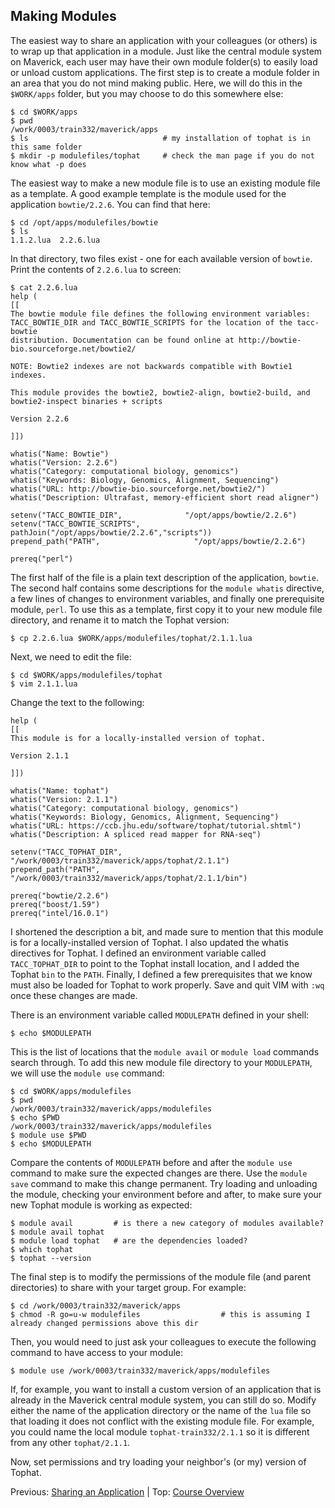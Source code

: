 ## Making Modules

The easiest way to share an application with your colleagues (or others) is to wrap up that application in a module. Just like the central module system on Maverick, each user may have their own module folder(s) to easily load or unload custom applications. The first step is to create a module folder in an area that you do not mind making public. Here, we will do this in the `$WORK/apps` folder, but you may choose to do this somewhere else:
```
$ cd $WORK/apps
$ pwd
/work/0003/train332/maverick/apps
$ ls                              # my installation of tophat is in this same folder
$ mkdir -p modulefiles/tophat     # check the man page if you do not know what -p does
```

The easiest way to make a new module file is to use an existing module file as a template. A good example template is the module used for the application `bowtie/2.2.6`. You can find that here:
```
$ cd /opt/apps/modulefiles/bowtie
$ ls
1.1.2.lua  2.2.6.lua
```

In that directory, two files exist - one for each available version of `bowtie`. Print the contents of `2.2.6.lua` to screen:
```
$ cat 2.2.6.lua
help (
[[
The bowtie module file defines the following environment variables:
TACC_BOWTIE_DIR and TACC_BOWTIE_SCRIPTS for the location of the tacc-bowtie
distribution. Documentation can be found online at http://bowtie-bio.sourceforge.net/bowtie2/

NOTE: Bowtie2 indexes are not backwards compatible with Bowtie1 indexes.

This module provides the bowtie2, bowtie2-align, bowtie2-build, and bowtie2-inspect binaries + scripts

Version 2.2.6

]])

whatis("Name: Bowtie")
whatis("Version: 2.2.6")
whatis("Category: computational biology, genomics")
whatis("Keywords: Biology, Genomics, Alignment, Sequencing")
whatis("URL: http://bowtie-bio.sourceforge.net/bowtie2/")
whatis("Description: Ultrafast, memory-efficient short read aligner")

setenv("TACC_BOWTIE_DIR",              "/opt/apps/bowtie/2.2.6")
setenv("TACC_BOWTIE_SCRIPTS", pathJoin("/opt/apps/bowtie/2.2.6","scripts"))
prepend_path("PATH",                     "/opt/apps/bowtie/2.2.6")

prereq("perl")
```

The first half of the file is a plain text description of the application, `bowtie`. The second half contains some descriptions for the `module whatis` directive, a few lines of changes to environment variables, and finally one prerequisite module, `perl`. To use this as a template, first copy it to your new module file directory, and rename it to match the Tophat version:
```
$ cp 2.2.6.lua $WORK/apps/modulefiles/tophat/2.1.1.lua
```

Next, we need to edit the file:
```
$ cd $WORK/apps/modulefiles/tophat
$ vim 2.1.1.lua
```

Change the text to the following:
```
help (
[[
This module is for a locally-installed version of tophat.

Version 2.1.1

]])

whatis("Name: tophat")
whatis("Version: 2.1.1")
whatis("Category: computational biology, genomics")
whatis("Keywords: Biology, Genomics, Alignment, Sequencing")
whatis("URL: https://ccb.jhu.edu/software/tophat/tutorial.shtml")
whatis("Description: A spliced read mapper for RNA-seq")

setenv("TACC_TOPHAT_DIR", "/work/0003/train332/maverick/apps/tophat/2.1.1")
prepend_path("PATH",      "/work/0003/train332/maverick/apps/tophat/2.1.1/bin")

prereq("bowtie/2.2.6")
prereq("boost/1.59")
prereq("intel/16.0.1")
```

I shortened the description a bit, and made sure to mention that this module is for a locally-installed version of Tophat. I also updated the whatis directives for Tophat. I defined an environment variable called `TACC_TOPHAT_DIR` to point to the Tophat install location, and I added the Tophat `bin` to the `PATH`. Finally, I defined a few prerequisites that we know must also be loaded for Tophat to work properly. Save and quit VIM with `:wq` once these changes are made.

There is an environment variable called `MODULEPATH` defined in your shell:
```
$ echo $MODULEPATH
```

This is the list of locations that the `module avail` or `module load` commands search through. To add this new module file directory to your `MODULEPATH`, we will use the `module use` command:
```
$ cd $WORK/apps/modulefiles
$ pwd
/work/0003/train332/maverick/apps/modulefiles
$ echo $PWD
/work/0003/train332/maverick/apps/modulefiles
$ module use $PWD
$ echo $MODULEPATH
```

Compare the contents of `MODULEPATH` before and after the `module use` command to make sure the expected changes are there. Use the `module save` command to make this change permanent. Try loading and unloading the module, checking your environment before and after, to make sure your new Tophat module is working as expected:
```
$ module avail         # is there a new category of modules available?
$ module avail tophat
$ module load tophat   # are the dependencies loaded?
$ which tophat
$ tophat --version
```

The final step is to modify the permissions of the module file (and parent directories) to share with your target group. For example:
```
$ cd /work/0003/train332/maverick/apps
$ chmod -R go=u-w modulefiles                  # this is assuming I already changed permissions above this dir
```

Then, you would need to just ask your colleagues to execute the following command to have access to your module:
```
$ module use /work/0003/train332/maverick/apps/modulefiles
```


If, for example, you want to install a custom version of an application that is already in the Maverick central module system, you can still do so. Modify either the name of the application directory or the name of the `lua` file so that loading it does not conflict with the existing module file. For example, you could name the local module `tophat-train332/2.1.1` so it is different from any other `tophat/2.1.1`.

Now, set permissions and try loading your neighbor's (or my) version of Tophat.




Previous: [Sharing an Application](hpc_software_environment_06.md) | Top: [Course Overview](../../index.md)

